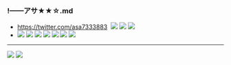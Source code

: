 ### !——アサ★★☆.md
- https://twitter.com/asa7333883
![]()
![](https://pbs.twimg.com/media/EEgp3elU8AYgT0i?format=jpg&name=4096x4096)
![](https://pbs.twimg.com/media/EEgp3elVAAAahb9?format=jpg&name=4096x4096)
![](https://pbs.twimg.com/media/EEgp3epVAAAD-mP?format=jpg&name=4096x4096)
- ![](https://pbs.twimg.com/media/D9ptHVSU0AEmVL0?format=jpg&name=4096x4096)
![](https://pbs.twimg.com/media/EFzp7GiVAAA3Ctt?format=jpg&name=4096x4096)
![](https://pbs.twimg.com/media/EFOjkciUEAA6OL3?format=jpg&name=4096x4096)
![](https://pbs.twimg.com/media/EEyuecBVUAA8EgQ?format=jpg&name=4096x4096)
![](https://pbs.twimg.com/media/EEyuecBVAAUW4Ek?format=jpg&name=4096x4096)
![](https://pbs.twimg.com/media/EEfeAtCUcAEg3Tm?format=jpg&name=4096x4096)
![](https://pbs.twimg.com/media/EEfeB3qU4AEYnLd?format=jpg&name=4096x4096)
---
![](https://pbs.twimg.com/media/D8rOFV3U0AESban?format=jpg&name=4096x4096)
![](https://pbs.twimg.com/media/D7-4k6uVsAAISJA?format=jpg&name=4096x4096)
